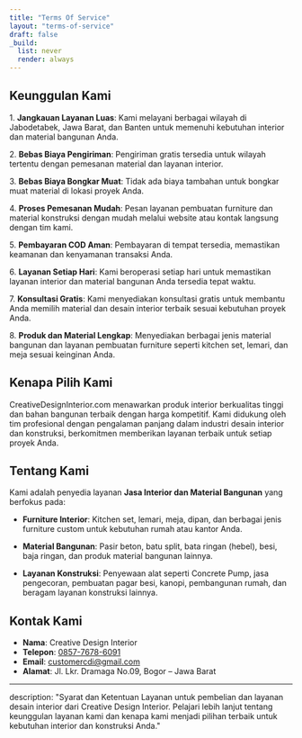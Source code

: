 ```yaml
---
title: "Terms Of Service"
layout: "terms-of-service"
draft: false
_build:
  list: never
  render: always
---
```


## Keunggulan Kami

1\. **Jangkauan Layanan Luas**: Kami melayani berbagai wilayah di Jabodetabek, Jawa Barat, dan Banten untuk memenuhi kebutuhan interior dan material bangunan Anda.

2\. **Bebas Biaya Pengiriman**: Pengiriman gratis tersedia untuk wilayah tertentu dengan pemesanan material dan layanan interior.

3\. **Bebas Biaya Bongkar Muat**: Tidak ada biaya tambahan untuk bongkar muat material di lokasi proyek Anda.

4\. **Proses Pemesanan Mudah**: Pesan layanan pembuatan furniture dan material konstruksi dengan mudah melalui website atau kontak langsung dengan tim kami.

5\. **Pembayaran COD Aman**: Pembayaran di tempat tersedia, memastikan keamanan dan kenyamanan transaksi Anda.

6\. **Layanan Setiap Hari**: Kami beroperasi setiap hari untuk memastikan layanan interior dan material bangunan Anda tersedia tepat waktu.

7\. **Konsultasi Gratis**: Kami menyediakan konsultasi gratis untuk membantu Anda memilih material dan desain interior terbaik sesuai kebutuhan proyek Anda.

8\. **Produk dan Material Lengkap**: Menyediakan berbagai jenis material bangunan dan layanan pembuatan furniture seperti kitchen set, lemari, dan meja sesuai keinginan Anda.

## Kenapa Pilih Kami

CreativeDesignInterior.com menawarkan produk interior berkualitas tinggi dan bahan bangunan terbaik dengan harga kompetitif. Kami didukung oleh tim profesional dengan pengalaman panjang dalam industri desain interior dan konstruksi, berkomitmen memberikan layanan terbaik untuk setiap proyek Anda.

## Tentang Kami

Kami adalah penyedia layanan **Jasa Interior dan Material Bangunan** yang berfokus pada:

- **Furniture Interior**: Kitchen set, lemari, meja, dipan, dan berbagai jenis furniture custom untuk kebutuhan rumah atau kantor Anda.

- **Material Bangunan**: Pasir beton, batu split, bata ringan (hebel), besi, baja ringan, dan produk material bangunan lainnya.

- **Layanan Konstruksi**: Penyewaan alat seperti Concrete Pump, jasa pengecoran, pembuatan pagar besi, kanopi, pembangunan rumah, dan beragam layanan konstruksi lainnya.

## Kontak Kami

- **Nama**: Creative Design Interior
- **Telepon**: [0857-7678-6091](tel:085776786091)
- **Email**: [customercdi@gmail.com](mailto:customercdi@gmail.com)
- **Alamat**: Jl. Lkr. Dramaga No.09, Bogor – Jawa Barat

---
description: "Syarat dan Ketentuan Layanan untuk pembelian dan layanan desain interior dari Creative Design Interior. Pelajari lebih lanjut tentang keunggulan layanan kami dan kenapa kami menjadi pilihan terbaik untuk kebutuhan interior dan konstruksi Anda."
